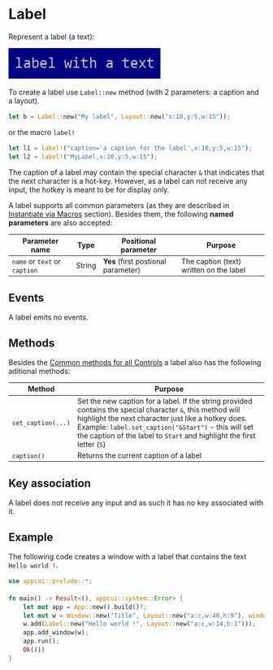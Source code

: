 # Label

Represent a label (a text):

<img src="img/label.png" width=300/>

To create a label use `Label::new` method (with 2 parameters: a caption and a layout).
```rs
let b = Label::new("My label", Layout::new("x:10,y:5,w:15"));
```
or the macro `label!`
```rs
let l1 = label!("caption='a caption for the label',x:10,y:5,w:15");
let l2 = label!("MyLabel,x:10,y:5,w:15");
```

The caption of a label may contain the special character `&` that indicates that the next character is a hot-key. However, as a label can not receive any input, the hotkey is meant to be for display only.

A label supports all common parameters (as they are described in [Instantiate via Macros](../instantiate_via_macros.md) section). Besides them, the following **named parameters** are also accepted:

| Parameter name                | Type   | Positional parameter                | Purpose                                 |
| ----------------------------- | ------ | ----------------------------------- | --------------------------------------- |
| `name` or `text` or `caption` | String | **Yes** (first postional parameter) | The caption (text) written on the label |



## Events
A label emits no events.

## Methods

Besides the [Common methods for all Controls](../common_methods.md) a label also has the following aditional methods:

| Method             | Purpose                                                                                                                                                                                                                                                                                                |
| ------------------ | ------------------------------------------------------------------------------------------------------------------------------------------------------------------------------------------------------------------------------------------------------------------------------------------------------ |
| `set_caption(...)` | Set the new caption for a label. If the string provided contains the special character `&`, this method will highlight the next character just like a hotkey does. <br>Example: `label.set_caption("&Start")` - this will set the caption of the label to `Start` and highlight the first letter (`S`) |
| `caption()`        | Returns the current caption of a label                                                                                                                                                                                                                                                                 |

## Key association

A label does not receive any input and as such it has no key associated with it.

## Example

The following code creates a window with a label that contains the text `Hello world !`.
```rs
use appcui::prelude::*;

fn main() -> Result<(), appcui::system::Error> {
    let mut app = App::new().build()?;
    let mut w = Window::new("Title", Layout::new("a:c,w:40,h:9"), window::Flags::None);
    w.add(Label::new("Hello world !", Layout::new("a:c,w:14,h:1")));
    app.add_window(w);
    app.run();
    Ok(())
}
```